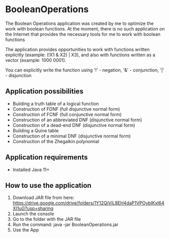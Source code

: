 # BooleanOperations

The Boolean Operations application was created by me to optimize the work with boolean functions. At the moment, there is no such application on the Internet that provides the necessary tools for me to work with boolean functions

The application provides opportunities to work with functions written explicitly (example: (!X1 & X2) | X3), and also with functions written as a vector (example: 1000 0001).

You can explicitly write the function using '!' - negation, '&' - conjunction, '|' - disjunction

## Application possibilities
* Building a truth table of a logical function
* Construction of FDNF (full disjunctive normal form)
* Construction of FCNF (full conjunctive normal form)
* Construction of an abbreviated DNF (disjunctive normal form)
* Construction of a dead-end DNF (disjunctive normal form)
* Building a Quine table
* Construction of a minimal DNF (disjunctive normal form)
* Construction of the Zhegalkin polynomial

## Application requirements
* Installed Java 11+ 
## How to use the application
1. Download JAR file from here: https://drive.google.com/drive/folders/1Y12QiViL8EH4daP1VPOybIKxI64XI1uG?usp=sharing
2. Launch the console
3. Go to the folder with the JAR file
4. Run the command: java -jar BooleanOperations.jar
5. Use the App
